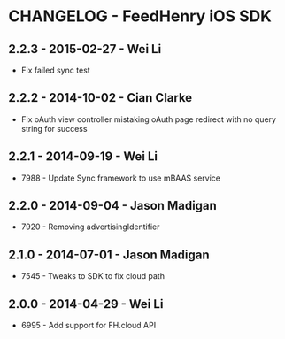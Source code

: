# CHANGELOG - FeedHenry iOS SDK

## 2.2.3 - 2015-02-27 - Wei Li
* Fix failed sync test

## 2.2.2 - 2014-10-02 - Cian Clarke

* Fix oAuth view controller mistaking oAuth page redirect with no query string for success

## 2.2.1 - 2014-09-19 - Wei Li

* 7988 - Update Sync framework to use mBAAS service

## 2.2.0 - 2014-09-04 - Jason Madigan

* 7920 - Removing advertisingIdentifier

## 2.1.0 - 2014-07-01 - Jason Madigan

* 7545 - Tweaks to SDK to fix cloud path

## 2.0.0 - 2014-04-29 - Wei Li

* 6995 - Add support for FH.cloud API